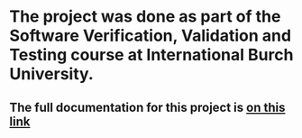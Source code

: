 # The project was done as part of the Software Verification, Validation and Testing course at International Burch University.
## The full documentation for this project is [on this link](https://docs.google.com/document/d/1ogGn859kAwEu7Yh4toAiEWZn7xftV7kX/edit?usp=sharing&ouid=108037249393071573287&rtpof=true&sd=true)
